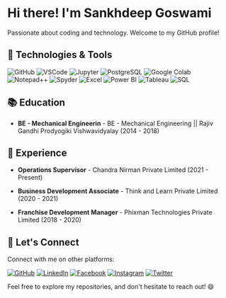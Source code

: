 # Hi there! I'm Sankhdeep Goswami

Passionate about coding and technology. Welcome to my GitHub profile!

## 🔧 Technologies & Tools


![GitHub](https://img.shields.io/badge/-GitHub-181717?style=flat&logo=github)
![VSCode](https://img.shields.io/badge/-VSCode-007ACC?style=flat&logo=visual-studio-code&logoColor=white)
![Jupyter](https://img.shields.io/badge/-Jupyter-F37626?style=flat&logo=jupyter&logoColor=white)
![PostgreSQL](https://img.shields.io/badge/-PostgreSQL-336791?style=flat&logo=postgresql&logoColor=white)
![Google Colab](https://img.shields.io/badge/-Google%20Colab-F9AB00?style=flat&logo=google-colab&logoColor=white)
![Notepad++](https://img.shields.io/badge/-Notepad++-90E59A?style=flat&logo=notepad%2B%2B&logoColor=white)
![Spyder](https://img.shields.io/badge/-Spyder-FFD43B?style=flat&logo=spyder-ide&logoColor=white)
![Excel](https://img.shields.io/badge/-Excel-217346?style=flat&logo=microsoft-excel&logoColor=white)
![Power BI](https://img.shields.io/badge/-Power%20BI-F2C811?style=flat&logo=power-bi&logoColor=black)
![Tableau](https://img.shields.io/badge/-Tableau-E97627?style=flat&logo=tableau&logoColor=white)
![SQL](https://img.shields.io/badge/-SQL-4479A1?style=flat&logo=sql&logoColor=white)


## 📚 Education

- **BE - Mechanical Engineerin** - BE - Mechanical Engineering || Rajiv Gandhi Prodyogiki Vishwavidyalay (2014 - 2018)

## 💼 Experience

- **Operations Supervisor** - Chandra Nirman Private Limited (2021 - Present)

- **Business Development Associate** - Think and Learn Private Limited (2020 - 2021)
  
- **Franchise Development Manager** - Phixman Technologies Private Limited (2018 - 2020)

  

## 📱 Let's Connect

Connect with me on other platforms:

[![GitHub](https://img.shields.io/badge/GitHub-100000?style=flat&logo=github&logoColor=white)]((https://github.com/Sankhdeep))
[![LinkedIn](https://img.shields.io/badge/LinkedIn-0077B5?style=flat&logo=linkedin&logoColor=white)]((https://www.linkedin.com/in/sankhdeep-goswami/))
[![Facebook](https://img.shields.io/badge/Facebook-1877F2?style=flat&logo=facebook&logoColor=white)]((https://www.facebook.com/profile.php?id=100088551794313))
[![Instagram](https://img.shields.io/badge/Instagram-E4405F?style=flat&logo=instagram&logoColor=white)]((https://www.instagram.com/sankhdeep_goswami/))
[![Twitter](https://img.shields.io/badge/Twitter-1DA1F2?style=flat&logo=twitter&logoColor=white)]((https://twitter.com/SankhdeepGoswam))

Feel free to explore my repositories, and don't hesitate to reach out! 😄
